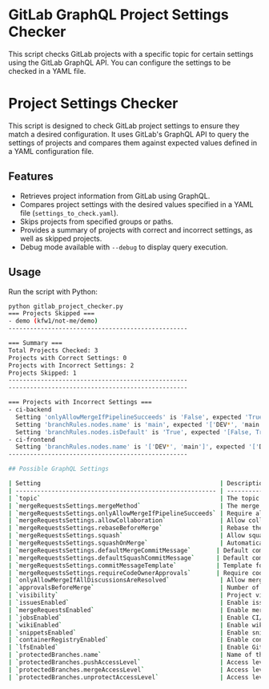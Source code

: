 # GitLab GraphQL Project Settings Checker

This script checks GitLab projects with a specific topic for certain settings using the GitLab GraphQL API. You can configure the settings to be checked in a YAML file.

# Project Settings Checker

This script is designed to check GitLab project settings to ensure they match a desired configuration. It uses GitLab's GraphQL API to query the settings of projects and compares them against expected values defined in a YAML configuration file.

## Features
- Retrieves project information from GitLab using GraphQL.
- Compares project settings with the desired values specified in a YAML file (`settings_to_check.yaml`).
- Skips projects from specified groups or paths.
- Provides a summary of projects with correct and incorrect settings, as well as skipped projects.
- Debug mode available with `--debug` to display query execution.

## Usage
Run the script with Python:

```sh
python gitlab_project_checker.py
=== Projects Skipped ===
- demo (kfw1/not-me/demo)
--------------------------------------------------

=== Summary ===
Total Projects Checked: 3
Projects with Correct Settings: 0
Projects with Incorrect Settings: 2
Projects Skipped: 1
--------------------------------------------------
--------------------------------------------------

=== Projects with Incorrect Settings ===
- ci-backend
  Setting 'onlyAllowMergeIfPipelineSucceeds' is 'False', expected 'True'
  Setting 'branchRules.nodes.name' is 'main', expected '['DEV*', 'main', 'RC*']'
  Setting 'branchRules.nodes.isDefault' is 'True', expected '[False, True]'
- ci-frontend
  Setting 'branchRules.nodes.name' is '['DEV*', 'main']', expected '['DEV*', 'main', 'RC*']'
--------------------------------------------------

## Possible GraphQL Settings

| Setting                                                  | Description                                         | Example Value                    |
| -------------------------------------------------------- | --------------------------------------------------- | -------------------------------- |
| `topic`                                                  | The topic to filter projects by                     | "Devopsapp"                     |
| `mergeRequestsSettings.mergeMethod`                      | The merge method to be used                         | "merge_commit", "fast_forward" |
| `mergeRequestsSettings.onlyAllowMergeIfPipelineSucceeds` | Require all pipelines to succeed before merging     | true                             |
| `mergeRequestsSettings.allowCollaboration`               | Allow collaboration on merge requests               | true                             |
| `mergeRequestsSettings.rebaseBeforeMerge`                | Rebase the source branch before merging             | true                             |
| `mergeRequestsSettings.squash`                           | Allow squash merging                                | true                             |
| `mergeRequestsSettings.squashOnMerge`                    | Automatically squash commits when merging           | true                             |
| `mergeRequestsSettings.defaultMergeCommitMessage`       | Default commit message for merges                   | "Merge branch into main"        |
| `mergeRequestsSettings.defaultSquashCommitMessage`      | Default commit message for squashes                 | "Squash commit"                 |
| `mergeRequestsSettings.commitMessageTemplate`           | Template for commit messages                        | "[JIRA-123] - <message>"        |
| `mergeRequestsSettings.requireCodeOwnerApprovals`       | Require code owner approvals before merging         | true                             |
| `onlyAllowMergeIfAllDiscussionsAreResolved`              | Allow merge only if all discussions are resolved    | true                             |
| `approvalsBeforeMerge`                                   | Number of approvals required before merging         | 2                                |
| `visibility`                                             | Project visibility level                            | "private", "public", "internal"  |
| `issuesEnabled`                                          | Enable issues for the project                       | true                             |
| `mergeRequestsEnabled`                                   | Enable merge requests for the project               | true                             |
| `jobsEnabled`                                            | Enable CI/CD jobs for the project                   | true                             |
| `wikiEnabled`                                            | Enable wiki for the project                         | true                             |
| `snippetsEnabled`                                        | Enable snippets for the project                     | true                             |
| `containerRegistryEnabled`                               | Enable container registry for the project           | true                             |
| `lfsEnabled`                                             | Enable Git Large File Storage (LFS) for the project | true                             |
| `protectedBranches.name`                                 | Name of the protected branch                        | "main"                          |
| `protectedBranches.pushAccessLevel`                      | Access level required to push to the branch         | "maintainer"                    |
| `protectedBranches.mergeAccessLevel`                     | Access level required to merge into the branch      | "developer"                     |
| `protectedBranches.unprotectAccessLevel`                 | Access level required to unprotect the branch       | "maintainer"                    |
